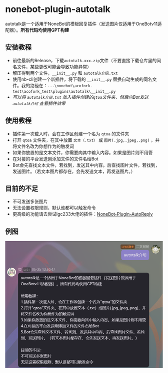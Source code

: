 # nonebot-plugin-autotalk
autotalk是一个适用于NoneBot的模板回复插件（发送图片仅适用于OneBotv11适配器）。**所有代码均使用GPT构建**


## 安装教程
 - 前往最新的Release，下载`autotalk.xxx.zip`文件（不要直接下载仓库里的同名文件，某些更改可能会导致功能异常）
 - 解压得到两个文件，`__init__.py` 和 `autotalk介绍.txt`
 - 使用nb-cli创建一个新插件，将下载的 `__init__.py` 替换自动生成的同名文件。我的路径在：`...\nonebot\acofork-test\acofork_test\plugins\autotalk\__init__.py`
 - *可以将 `autotalk介绍.txt` 放入插件创建的`qtoa`文件夹，然后向Bot发送 `autotalk介绍` 查看插件效果*
   
## 使用教程
 - 插件第一次载入时，会在工作区创建一个名为 `qtoa` 的文件夹
 - 打开 `qtoa` 文件夹，在其中放置 `文本（.txt）` 或 `图片(.jpg,.jpeg,.png)` ，并将文件名改为你想作为的触发词
 - 如果你放置的是文本文件，你需要向其中输入内容。如果是图片则不用管
 - 在对接的平台发送刚添加文件的文件名给Bot
 - Bot会先查找文本文件，若找到，发送其中内容。后查找图片文件，若找到，发送图片。（若文本图片都存在，会先发送文本，再发送图片。）

## 目前的不足
 - 不可发送多张图片
 - 无法设置权限规则，默认谁都可以触发命令
 - 更高级的功能请去尝试lgc233大佬的插件：[NoneBot-Plugin-AutoReply](https://github.com/lgc-NB2Dev/nonebot-plugin-autoreply)

## 例图
![例图](eg.png)
